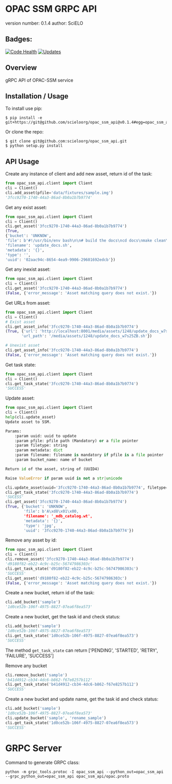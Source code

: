 OPAC SSM GRPC API
===============================

version number: 0.1.4
author: SciELO

Badges:
-------
[![Code Health](https://landscape.io/github/scieloorg/opac_ssm_api/master/landscape.svg?style=flat)](https://landscape.io/github/scieloorg/opac_ssm_api/master)
[![Updates](https://pyup.io/repos/github/scieloorg/opac_ssm_api/shield.svg)](https://pyup.io/repos/github/scieloorg/opac_ssm_api/)

Overview
--------

gRPC API of OPAC-SSM service

Installation / Usage
--------------------

To install use pip:

    $ pip install -e git+https://git@github.com/scieloorg/opac_ssm_api@v0.1.4#egg=opac_ssm_api


Or clone the repo:

    $ git clone git@github.com:scieloorg/opac_ssm_api.git
    $ python setup.py install

API Usage
---------

Create any instance of client and add new asset, return id of the task:

```python
from opac_ssm_api.client import Client
cli = Client()
cli.add_asset(pfile='data/fixtures/sample.img')
'3fcc9270-1740-44a3-86ad-8b0a1b7b9774'
```

Get any exist asset:

```python
from opac_ssm_api.client import Client
cli = Client()
cli.get_asset('3fcc9270-1740-44a3-86ad-8b0a1b7b9774')
(True,
{'bucket': 'UNKNOW',
'file': b'#!/usr/bin/env bash\n\n# build the docs\ncd docs\nmake clean\nmake html\ncd ..\n\n# commit and push\ngit add -A\ngit commit -m "building and pushing docs"\ngit push origin master\n\n# switch branches and pull the data we want\ngit checkout gh-pages\nrm -rf .\ntouch .nojekyll\ngit checkout master docs/build/html\nmv ./docs/build/html/* ./\nrm -rf ./docs\ngit add -A\ngit commit -m "publishing updated docs..."\ngit push origin gh-pages\n\n# switch back\ngit checkout master',
'filename': 'update_docs.sh',
'metadata': '{}',
'type': '',
'uuid': '02aac94c-8654-4ea9-9906-29601692edcb'})
```

Get any inexist asset:

```python
from opac_ssm_api.client import Client
cli = Client()
cli.get_asset('3fcc9270-1740-44a3-86ad-8b0a1b7b9774')
(False, {'error_message': 'Asset matching query does not exist.'})
```

Get URLs from asset:

```python
from opac_ssm_api.client import Client
cli = Client()
# Exist asset
cli.get_asset_info('3fcc9270-1740-44a3-86ad-8b0a1b7b9774')
(True, {'url': 'http://localhost:8001/media/assets/1248/update_docs_w7s25ZB.sh',
       'url_path': '/media/assets/1248/update_docs_w7s25ZB.sh'})

# Unexist asset
cli.get_asset_info('3fcc9270-1740-44a3-86ad-8b0a1b7b9774')
(False, {'error_message': 'Asset matching query does not exist.'})
```

Get task state:

```python
from opac_ssm_api.client import Client
cli = Client()
cli.get_task_state('3fcc9270-1740-44a3-86ad-8b0a1b7b9774')
'SUCCESS'
```

Update asset:

```python
from opac_ssm_api.client import Client
cli = Client()
help(cli.update_asset)
Update asset to SSM.

Params:
    :param uuid: uuid to update
    :param pfile: pfile path (Mandatory) or a file pointer
    :param filetype: string
    :param metadata: dict
    :param filename: filename is mandatory if pfile is a file pointer
    :param bucket_name: name of bucket

Return id of the asset, string of (UUID4)

Raise ValueError if param uuid is not a str|unicode

cli.update_asset(uuid='3fcc9270-1740-44a3-86ad-8b0a1b7b9774', filetype="jpg")
cli.get_task_state('3fcc9270-1740-44a3-86ad-8b0a1b7b9774')
'SUCESS'
cli.get_asset('3fcc9270-1740-44a3-86ad-8b0a1b7b9774')
(True, {'bucket': 'UNKNOW',
        'file': b'A\xd8\x01\x00,
        'filename': '_mdb_catalog.wt',
        'metadata': '{}',
        'type': 'jpg',
        'uuid': '3fcc9270-1740-44a3-86ad-8b0a1b7b9774'})
```

Remove any asset by id:

```python
from opac_ssm_api.client import Client
cli = Client()
cli.remove_asset('3fcc9270-1740-44a3-86ad-8b0a1b7b9774')
'd9180f82-eb22-4c9c-b25c-56747986303c'
cli.get_task_state('d9180f82-eb22-4c9c-b25c-56747986303c')
'SUCCESS'
cli.get_asset('d9180f82-eb22-4c9c-b25c-56747986303c')
(False, {'error_message': 'Asset matching query does not exist.'})
```


Create a new bucket, return id of the task:

```python
cli.add_bucket('sample')
'1d0ce52b-106f-4975-8827-07ea6f8ea573'
````

Create a new bucket, get the task id and check status:

```python
cli.add_bucket('sample')
'1d0ce52b-106f-4975-8827-07ea6f8ea573'
cli.get_task_state('1d0ce52b-106f-4975-8827-07ea6f8ea573')
'SUCCESS'
````

The method ``get_task_state`` can return ['PENDING', 'STARTED', 'RETRY', 'FAILURE', 'SUCCESS']

Remove any bucket

```python
cli.remove_bucket('sample')
'b41d4912-cb34-4dc6-b862-f67e8257b112'
cli.get_task_state('b41d4912-cb34-4dc6-b862-f67e8257b112')
'SUCCESS'
````

Create a new bucket and update name, get the task id and check status:

```python
cli.add_bucket('sample')
'1d0ce52b-106f-4975-8827-07ea6f8ea573'
cli.update_bucket('sample', 'rename_sample')
cli.get_task_state('1d0ce52b-106f-4975-8827-07ea6f8ea573')
'SUCCESS'
````

GRPC Server
===========

Command to generate GRPC class:

    python -m grpc_tools.protoc -I opac_ssm_api --python_out=opac_ssm_api --grpc_python_out=opac_ssm_api opac_ssm_api/opac.proto
